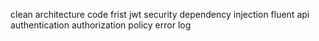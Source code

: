 clean architecture
code frist 
jwt security 
dependency injection
fluent api
authentication 
authorization 
policy 
error log



